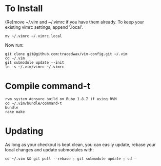 # To Install

(Re)move ~/.vim and ~/.vimrc if you have them already. To keep your existing vimrc settings, append '.local'.

    mv ~/.vimrc ~/.vimrc.local

Now run:

    git clone git@github.com:tracedwax/vim-config.git ~/.vim
    cd ~/.vim
    git submodule update --init
    ln -s ~/.vim/vimrc ~/.vimrc
    
# Compile command-t
    rvm system #ensure build on Ruby 1.8.7 if using RVM
    cd ~/.vim/bundle/command-t
    bundle
    rake make

# Updating

As long as your checkout is kept clean, you can easily update, rebase your local changes and update submodules with:

    cd ~/.vim && git pull --rebase ; git submodule update ; cd -